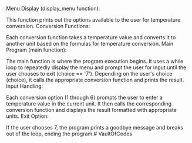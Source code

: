 Menu Display (display_menu function):

This function prints out the options available to the user for temperature conversion. Conversion Functions:

Each conversion function takes a temperature value and converts it to another unit based on the formulas for temperature conversion. Main Program (main function):

The main function is where the program execution begins. It uses a while loop to repeatedly display the menu and prompt the user for input until the user chooses to exit (choice == '7'). Depending on the user's choice (choice), it calls the appropriate conversion function and prints the result. Input Handling:

Each conversion option (1 through 6) prompts the user to enter a temperature value in the current unit. It then calls the corresponding conversion function and displays the result formatted with appropriate units. Exit Option:

If the user chooses 7, the program prints a goodbye message and breaks out of the loop, ending the program.# VaultOfCodes
